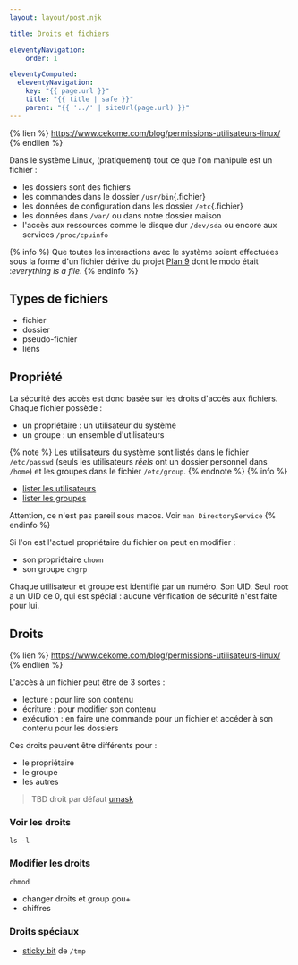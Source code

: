 ```yaml
---
layout: layout/post.njk

title: Droits et fichiers

eleventyNavigation:
    order: 1

eleventyComputed:
  eleventyNavigation:
    key: "{{ page.url }}"
    title: "{{ title | safe }}"
    parent: "{{ '../' | siteUrl(page.url) }}"
---
```


{% lien %}
<https://www.cekome.com/blog/permissions-utilisateurs-linux/>
{% endlien %}

Dans le système Linux, (pratiquement) tout ce que l'on manipule est un fichier :

- les dossiers sont des fichiers
- les commandes dans le dossier `/usr/bin`{.fichier}
- les données de configuration dans les dossier `/etc`{.fichier}
- les données dans `/var/` ou dans notre dossier maison
- l'accès aux ressources comme le disque dur `/dev/sda` ou encore aux services `/proc/cpuinfo`

{% info %}
Que toutes les interactions avec le système soient effectuées sous la forme d'un fichier dérive du projet [Plan 9](https://en.wikipedia.org/wiki/Plan_9_from_Bell_Labs) dont le modo était :*everything is a file*.
{% endinfo %}

## Types de fichiers

- fichier
- dossier
- pseudo-fichier
- liens

## Propriété

La sécurité des accès est donc basée sur les droits d'accès aux fichiers. Chaque fichier possède :

- un propriétaire : un utilisateur du système
- un groupe : un ensemble d'utilisateurs

{% note %}
Les utilisateurs du système sont listés dans le fichier `/etc/passwd` (seuls les utilisateurs *réels* ont un dossier personnel dans `/home`) et les groupes dans le fichier `/etc/group`.
{% endnote %}
{% info %}

- [lister les utilisateurs](https://linuxize.com/post/how-to-list-users-in-linux/)
- [lister les groupes](https://linuxize.com/post/how-to-list-groups-in-linux/)

Attention, ce n'est pas pareil sous macos. Voir `man DirectoryService`
{% endinfo %}

Si l'on est l'actuel propriétaire du fichier on peut en modifier :

- son propriétaire `chown`
- son groupe `chgrp`

Chaque utilisateur et groupe est identifié par un numéro. Son UID. Seul `root` a un UID de 0, qui est spécial : aucune vérification de sécurité n'est faite pour lui.

## Droits

{% lien %}
<https://www.cekome.com/blog/permissions-utilisateurs-linux/>
{% endlien %}

L'accès à un fichier peut être de 3 sortes :

- lecture : pour lire son contenu
- écriture : pour modifier son contenu
- exécution : en faire une commande pour un fichier et accéder à son contenu pour les dossiers

Ces droits peuvent être différents pour :

- le propriétaire
- le groupe
- les autres

> TBD droit par défaut [umask](https://en.wikipedia.org/wiki/Umask)

### Voir les droits

```
ls -l
```

### Modifier les droits

```
chmod
```

- changer droits et group gou+
- chiffres

### Droits spéciaux

- [sticky bit](https://en.wikipedia.org/wiki/Sticky_bit) de `/tmp`
